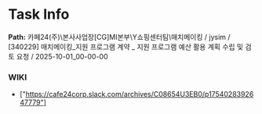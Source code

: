 # Task Info

**Path:** 카페24(주)\본사사업장\[CG]MI본부\Y쇼핑센터팀\매치메이킹 / jysim / [340229] 매치메이킹_지원 프로그램 계약 _ 지원 프로그램 예산 활용 계획 수립 및 검토 요청 / 2025-10-01_00-00-00

### WIKI
- ["https://cafe24corp.slack.com/archives/C08654U3EB0/p1754028392647779"]

